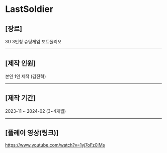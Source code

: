 # LastSoldier
## [장르]

3D 3인칭 슈팅게임 포트폴리오

-----------

## [제작 인원]

  본인 1인 제작 (김진혁)

-----------

## [제작 기간]

  2023-11 ~ 2024-02 (3~4개월)

-----------

## [플레이 영상(링크)]

https://www.youtube.com/watch?v=1yj7oFz0IMs
